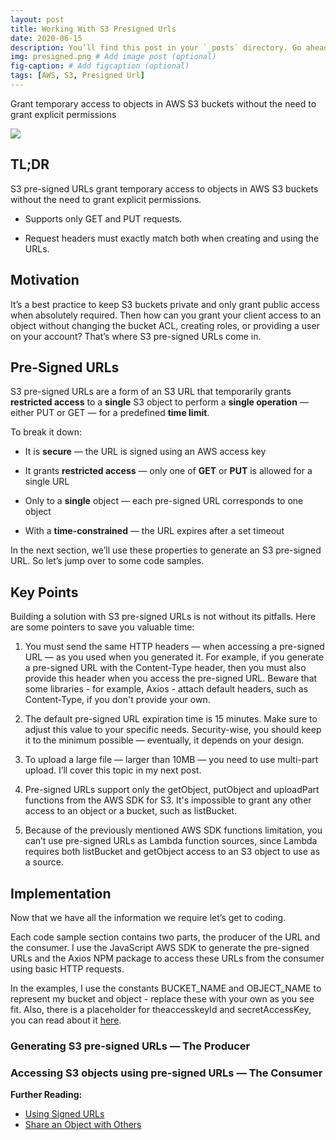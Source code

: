 ```yaml
---
layout: post
title: Working With S3 Presigned Urls
date: 2020-06-15
description: You’ll find this post in your `_posts` directory. Go ahead and edit it and re-build the site to see your changes. # Add post description (optional)
img: presigned.png # Add image post (optional)
fig-caption: # Add figcaption (optional)
tags: [AWS, S3, Presigned Url]
---
```


Grant temporary access to objects in AWS S3 buckets without the need to grant explicit permissions

![](https://cdn-images-1.medium.com/max/3494/1*4ZaSKTqyUqtbqkHRlh7qIQ.png)

## TL;DR

S3 pre-signed URLs grant temporary access to objects in AWS S3 buckets without the need to grant explicit permissions.

* Supports only GET and PUT requests.

* Request headers must exactly match both when creating and using the URLs.

## Motivation

It’s a best practice to keep S3 buckets private and only grant public access when absolutely required. Then how can you grant your client access to an object without changing the bucket ACL, creating roles, or providing a user on your account? That’s where S3 pre-signed URLs come in.

## Pre-Signed URLs

S3 pre-signed URLs are a form of an S3 URL that temporarily grants **restricted access** to a **single** S3 object to perform a **single operation** — either PUT or GET — for a predefined **time limit**.

To break it down:

* It is **secure** — the URL is signed using an AWS access key

* It grants **restricted access** — only one of **GET** or **PUT** is allowed for a single URL

* Only to a **single** object — each pre-signed URL corresponds to one object

* With a **time-constrained** — the URL expires after a set timeout

In the next section, we’ll use these properties to generate an S3 pre-signed URL.
So let’s jump over to some code samples.

## Key Points

Building a solution with S3 pre-signed URLs is not without its pitfalls. Here are some pointers to save you valuable time:

1. You must send the same HTTP headers — when accessing a pre-signed URL — as you used when you generated it. For example, if you generate a pre-signed URL with the Content-Type header, then you must also provide this header when you access the pre-signed URL. Beware that some libraries - for example, Axios - attach default headers, such as Content-Type, if you don't provide your own.

1. The default pre-signed URL expiration time is 15 minutes. Make sure to adjust this value to your specific needs. Security-wise, you should keep it to the minimum possible — eventually, it depends on your design.

1. To upload a large file — larger than 10MB — you need to use multi-part upload. I’ll cover this topic in my next post.

1. Pre-signed URLs support only the getObject, putObject and uploadPart functions from the AWS SDK for S3. It's impossible to grant any other access to an object or a bucket, such as listBucket.

1. Because of the previously mentioned AWS SDK functions limitation, you can’t use pre-signed URLs as Lambda function sources, since Lambda requires both listBucket and getObject access to an S3 object to use as a source.

## Implementation

Now that we have all the information we require let’s get to coding.

Each code sample section contains two parts, the producer of the URL and the consumer. I use the JavaScript AWS SDK to generate the pre-signed URLs and the Axios NPM package to access these URLs from the consumer using basic HTTP requests.

In the examples, I use the constants BUCKET_NAME and OBJECT_NAME to represent my bucket and object - replace these with your own as you see fit.
Also, there is a placeholder for theaccesskeyId and secretAccessKey, you can read about it [here](https://docs.aws.amazon.com/IAM/latest/UserGuide/id_credentials_access-keys.html).

### **Generating S3 pre-signed URLs — The Producer**

<script src="https://gist.github.com/ShaharYak/bcd8ebb8099e4d5a540027b365033815.js"></script>

### Accessing S3 objects using pre-signed URLs — The Consumer

<script src="https://gist.github.com/ShaharYak/cc8c4b2caf1c51350769fcf5931703c6.js"></script>

**Further Reading:**
* [Using Signed URLs](https://docs.aws.amazon.com/AmazonCloudFront/latest/DeveloperGuide/private-content-signed-urls.html)
* [Share an Object with Others](https://docs.aws.amazon.com/AmazonS3/latest/dev/ShareObjectPreSignedURL.html)
